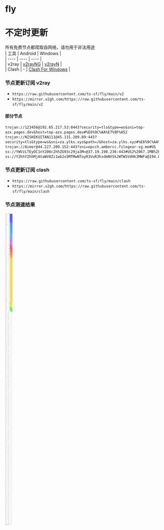 # fly
# 不定时更新
所有免费节点都爬取自网络，请勿用于非法用途  
|  工具  | Android  | Windows  |  
|  ----  | ----   | ----  |  
| v2ray  | [v2rayNG](https://github.com/2dust/v2rayNG/releases) | [v2rayN](https://github.com/2dust/v2rayN/releases) |  
| Clash  | - | [Clash For Windows](https://github.com/2dust/clashN/releases) | 
  
### 节点更新订阅  v2ray
- `https://raw.githubusercontent.com/ts-sf/fly/main/v2`  
- `https://mirror.v2gh.com/https://raw.githubusercontent.com/ts-sf/fly/main/v2`  

#### 部分节点  
``` 
trojan://123456@192.65.217.53:8443?security=tls&type=ws&sni=top-azx.pages.dev&host=top-azx.pages.dev#%E6%9C%AA%E7%9F%A52
trojan://NISHIKUITAN111@45.131.209.89:443?security=tls&type=ws&sni=za.ylks.xyz&path=/&host=za.ylks.xyz#%E6%9C%AA%E7%9F%A53
trojan://Aimer@44.227.209.152:443?sni=epcch.ambercc.filegear-sg.me#US
ss://YWVzLTEyOC1nY206c2hhZG93c29ja3M=@37.19.198.236:443#US2%2067.1MB%2Fs
ss://Y2hhY2hhMjAtaWV0Zi1wb2x5MTMwNToyR3VuR3hsdmNVSkJWTW5VdHk3MWFa@194.87.216.218:52571#%E6%9C%AA%E7%9F%A54
```
### 节点更新订阅  clash
- `https://raw.githubusercontent.com/ts-sf/fly/main/clash`  
- `https://mirror.v2gh.com/https://raw.githubusercontent.com/ts-sf/fly/main/clash`  

### 节点测速结果
![image](traffic.png)
